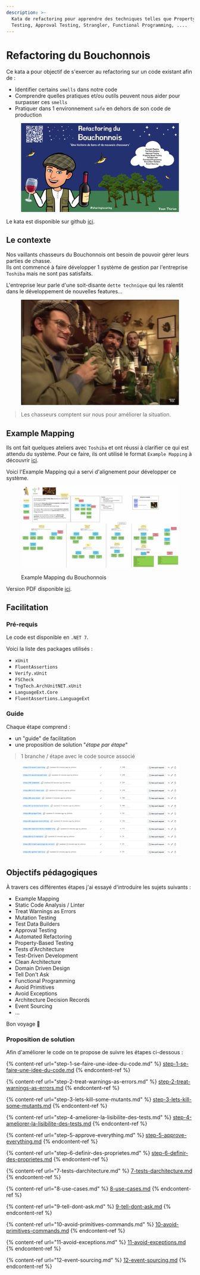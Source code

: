 ```yaml
---
description: >-
  Kata de refactoring pour apprendre des techniques telles que Property-Based
  Testing, Approval Testing, Strangler, Functional Programming, ....
---
```


# Refactoring du Bouchonnois

Ce kata a pour objectif de s'exercer au refactoring sur un code existant afin de :

* Identifier certains `smells` dans notre code
* Comprendre quelles pratiques et/ou outils peuvent nous aider pour surpasser ces `smells`
* Pratiquer dans 1 environnement `safe` en dehors de son code de production

<figure><img src="../../../.gitbook/assets/image (715).png" alt=""><figcaption></figcaption></figure>

Le kata est disponible sur github [ici](https://github.com/ythirion/refactoring-du-bouchonnois/).

## Le contexte

Nos vaillants chasseurs du Bouchonnois ont besoin de pouvoir gérer leurs parties de chasse.\
Ils ont commencé à faire développer 1 système de gestion par l'entreprise `Toshiba` mais ne sont pas satisfaits.

L'entreprise leur parle d'une soit-disante `dette technique` qui les ralentit dans le développement de nouvelles features...

<figure><img src="../../../.gitbook/assets/image (716).png" alt=""><figcaption></figcaption></figure>

> Les chasseurs comptent sur nous pour améliorer la situation.

## Example Mapping

Ils ont fait quelques ateliers avec `Toshiba` et ont réussi à clarifier ce qui est attendu du système. Pour ce faire, ils ont utilisé le format `Example Mapping` à découvrir [ici](https://xtrem-tdd.netlify.app/Flavours/example-mapping).

Voici l'Example Mapping qui a servi d'alignement pour développer ce système.

<figure><img src="../../../.gitbook/assets/example-mapping.webp" alt=""><figcaption><p>Example Mapping du Bouchonnois</p></figcaption></figure>

Version PDF disponible [ici](https://github.com/ythirion/refactoring-du-bouchonnois/blob/main/example-mapping/example-mapping.pdf).

## Facilitation

### Pré-requis

Le code est disponible en `.NET 7`.

Voici la liste des packages utilisés :

* `xUnit`
* `FluentAssertions`
* `Verify.xUnit`
* `FSCheck`
* `TngTech.ArchUnitNET.xUnit`
* `LanguageExt.Core`
* `FluentAssertions.LanguageExt`

### Guide

Chaque étape comprend :

* un "guide" de facilitation
* une proposition de solution "_étape par étape_"

> 1 branche / étape avec le code source associé

<figure><img src="../../../.gitbook/assets/image (718).png" alt=""><figcaption></figcaption></figure>

## Objectifs pédagogiques

À travers ces différentes étapes j'ai essayé d'introduire les sujets suivants :

* Example Mapping
* Static Code Analysis / Linter
* Treat Warnings as Errors
* Mutation Testing
* Test Data Builders
* Approval Testing
* Automated Refactoring
* Property-Based Testing
* Tests d'Architecture
* Test-Driven Development
* Clean Architecture
* Domain Driven Design
* Tell Don't Ask
* Functional Programming
* Avoid Primitives
* Avoid Exceptions
* Architecture Decision Records
* Event Sourcing
* ...

Bon voyage 🤩

### Proposition de solution

Afin d'améliorer le code on te propose de suivre les étapes ci-dessous :&#x20;

{% content-ref url="step-1-se-faire-une-idee-du-code.md" %}
[step-1-se-faire-une-idee-du-code.md](step-1-se-faire-une-idee-du-code.md)
{% endcontent-ref %}

{% content-ref url="step-2-treat-warnings-as-errors.md" %}
[step-2-treat-warnings-as-errors.md](step-2-treat-warnings-as-errors.md)
{% endcontent-ref %}

{% content-ref url="step-3-lets-kill-some-mutants.md" %}
[step-3-lets-kill-some-mutants.md](step-3-lets-kill-some-mutants.md)
{% endcontent-ref %}

{% content-ref url="step-4-ameliorer-la-lisibilite-des-tests.md" %}
[step-4-ameliorer-la-lisibilite-des-tests.md](step-4-ameliorer-la-lisibilite-des-tests.md)
{% endcontent-ref %}

{% content-ref url="step-5-approve-everything.md" %}
[step-5-approve-everything.md](step-5-approve-everything.md)
{% endcontent-ref %}

{% content-ref url="step-6-definir-des-proprietes.md" %}
[step-6-definir-des-proprietes.md](step-6-definir-des-proprietes.md)
{% endcontent-ref %}

{% content-ref url="7-tests-darchitecture.md" %}
[7-tests-darchitecture.md](7-tests-darchitecture.md)
{% endcontent-ref %}

{% content-ref url="8-use-cases.md" %}
[8-use-cases.md](8-use-cases.md)
{% endcontent-ref %}

{% content-ref url="9-tell-dont-ask.md" %}
[9-tell-dont-ask.md](9-tell-dont-ask.md)
{% endcontent-ref %}

{% content-ref url="10-avoid-primitives-commands.md" %}
[10-avoid-primitives-commands.md](10-avoid-primitives-commands.md)
{% endcontent-ref %}

{% content-ref url="11-avoid-exceptions.md" %}
[11-avoid-exceptions.md](11-avoid-exceptions.md)
{% endcontent-ref %}

{% content-ref url="12-event-sourcing.md" %}
[12-event-sourcing.md](12-event-sourcing.md)
{% endcontent-ref %}
